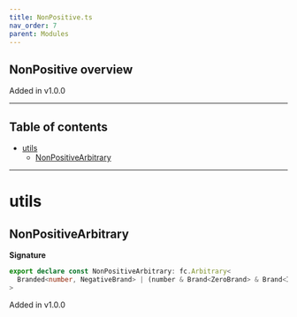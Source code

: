```yaml
---
title: NonPositive.ts
nav_order: 7
parent: Modules
---
```


## NonPositive overview

Added in v1.0.0

---

<h2 class="text-delta">Table of contents</h2>

- [utils](#utils)
  - [NonPositiveArbitrary](#nonpositivearbitrary)

---

# utils

## NonPositiveArbitrary

**Signature**

```ts
export declare const NonPositiveArbitrary: fc.Arbitrary<
  Branded<number, NegativeBrand> | (number & Brand<ZeroBrand> & Brand<IntBrand>)
>
```

Added in v1.0.0
